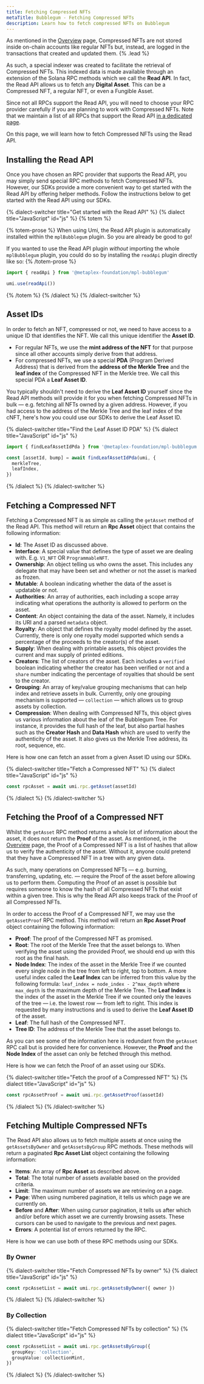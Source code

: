 ```yaml
---
title: Fetching Compressed NFTs
metaTitle: Bubblegum - Fetching Compressed NFTs
description: Learn how to fetch compressed NFTs on Bubblegum
---
```


As mentioned in the [Overview](/bubblegum#read-api) page, Compressed NFTs are not stored inside on-chain accounts like regular NFTs but, instead, are logged in the transactions that created and updated them. {% .lead %}

As such, a special indexer was created to facilitate the retrieval of Compressed NFTs. This indexed data is made available through an extension of the Solana RPC methods which we call the **Read API**. In fact, the Read API allows us to fetch any **Digital Asset**. This can be a Compressed NFT, a regular NFT, or even a Fungible Asset.

Since not all RPCs support the Read API, you will need to choose your RPC provider carefully if you are planning to work with Compressed NFTs. Note that we maintain a list of all RPCs that support the Read API [in a dedicated page](/bubblegum/rpcs).

On this page, we will learn how to fetch Compressed NFTs using the Read API.

## Installing the Read API

Once you have chosen an RPC provider that supports the Read API, you may simply send special RPC methods to fetch Compressed NFTs. However, our SDKs provide a more convenient way to get started with the Read API by offering helper methods. Follow the instructions below to get started with the Read API using our SDKs.

{% dialect-switcher title="Get started with the Read API" %}
{% dialect title="JavaScript" id="js" %}
{% totem %}

{% totem-prose %}
When using Umi, the Read API plugin is automatically installed within the `mplBubblegum` plugin. So you are already be good to go!

If you wanted to use the Read API plugin _without_ importing the whole `mplBubblegum` plugin, you could do so by installing the `readApi` plugin directly like so:
{% /totem-prose %}

```ts
import { readApi } from '@metaplex-foundation/mpl-bubblegum'

umi.use(readApi())
```

{% /totem %}
{% /dialect %}
{% /dialect-switcher %}

## Asset IDs

In order to fetch an NFT, compressed or not, we need to have access to a unique ID that identifies the NFT. We call this unique identifier the **Asset ID**.

- For regular NFTs, we use the **mint address of the NFT** for that purpose since all other accounts simply derive from that address.
- For compressed NFTs, we use a special **PDA** (Program Derived Address) that is derived from the **address of the Merkle Tree** and the **leaf index** of the Compressed NFT in the Merkle tree. We call this special PDA a **Leaf Asset ID**.

You typically shouldn't need to derive the **Leaf Asset ID** yourself since the Read API methods will provide it for you when fetching Compressed NFTs in bulk — e.g. fetching all NFTs owned by a given address. However, if you had access to the address of the Merkle Tree and the leaf index of the cNFT, here's how you could use our SDKs to derive the Leaf Asset ID.

{% dialect-switcher title="Find the Leaf Asset ID PDA" %}
{% dialect title="JavaScript" id="js" %}

```ts
import { findLeafAssetIdPda } from '@metaplex-foundation/mpl-bubblegum'

const [assetId, bump] = await findLeafAssetIdPda(umi, {
  merkleTree,
  leafIndex,
})
```

{% /dialect %}
{% /dialect-switcher %}

## Fetching a Compressed NFT

Fetching a Compressed NFT is as simple as calling the `getAsset` method of the Read API. This method will return an **Rpc Asset** object that contains the following information:

- **Id**: The Asset ID as discussed above.
- **Interface**: A special value that defines the type of asset we are dealing with. E.g. `V1_NFT` OR `ProgrammableNFT`.
- **Ownership**: An object telling us who owns the asset. This includes any delegate that may have been set and whether or not the asset is marked as frozen.
- **Mutable**: A boolean indicating whether the data of the asset is updatable or not.
- **Authorities**: An array of authorities, each including a scope array indicating what operations the authority is allowed to perform on the asset.
- **Content**: An object containing the data of the asset. Namely, it includes its URI and a parsed `metadata` object.
- **Royalty**: An object that defines the royalty model defined by the asset. Currently, there is only one royalty model supported which sends a percentage of the proceeds to the creator(s) of the asset.
- **Supply**: When dealing with printable assets, this object provides the current and max supply of printed editions.
- **Creators**: The list of creators of the asset. Each includes a `verified` boolean indicating whether the creator has been verified or not and a `share` number indicating the percentage of royalties that should be sent to the creator.
- **Grouping**: An array of key/value grouping mechanisms that can help index and retrieve assets in bulk. Currently, only one grouping mechanism is supported — `collection` — which allows us to group assets by collection.
- **Compression**: When dealing with Compressed NFTs, this object gives us various information about the leaf of the Bubblegum Tree. For instance, it provides the full hash of the leaf, but also partial hashes such as the **Creator Hash** and **Data Hash** which are used to verify the authenticity of the asset. It also gives us the Merkle Tree address, its root, sequence, etc.

Here is how one can fetch an asset from a given Asset ID using our SDKs.

{% dialect-switcher title="Fetch a Compressed NFT" %}
{% dialect title="JavaScript" id="js" %}

```ts
const rpcAsset = await umi.rpc.getAsset(assetId)
```

{% /dialect %}
{% /dialect-switcher %}

## Fetching the Proof of a Compressed NFT

Whilst the `getAsset` RPC method returns a whole lot of information about the asset, it does not return the **Proof** of the asset. As mentioned, in the [Overview](/bubblegum#merkle-trees-leaves-and-proofs) page, the Proof of a Compressed NFT is a list of hashes that allow us to verify the authenticity of the asset. Without it, anyone could pretend that they have a Compressed NFT in a tree with any given data.

As such, many operations on Compressed NFTs — e.g. burning, transferring, updating, etc. — require the Proof of the asset before allowing us to perform them. Computing the Proof of an asset is possible but requires someone to know the hash of all Compressed NFTs that exist within a given tree. This is why the Read API also keeps track of the Proof of all Compressed NFTs.

In order to access the Proof of a Compressed NFT, we may use the `getAssetProof` RPC method. This method will return an **Rpc Asset Proof** object containing the following information:

- **Proof**: The proof of the Compressed NFT as promised.
- **Root**: The root of the Merkle Tree that the asset belongs to. When verifying the asset using the provided Proof, we should end up with this root as the final hash.
- **Node Index**: The index of the asset in the Merkle Tree if we counted every single node in the tree from left to right, top to bottom. A more useful index called the **Leaf Index** can be inferred from this value by the following formula: `leaf_index = node_index - 2^max_depth` where `max_depth` is the maximum depth of the Merkle Tree. The **Leaf Index** is the index of the asset in the Merkle Tree if we counted only the leaves of the tree — i.e. the lowest row — from left to right. This index is requested by many instructions and is used to derive the **Leaf Asset ID** of the asset.
- **Leaf**: The full hash of the Compressed NFT.
- **Tree ID**: The address of the Merkle Tree that the asset belongs to.

As you can see some of the information here is redundant from the `getAsset` RPC call but is provided here for convenience. However, the **Proof** and the **Node Index** of the asset can only be fetched through this method.

Here is how we can fetch the Proof of an asset using our SDKs.

{% dialect-switcher title="Fetch the proof of a Compressed NFT" %}
{% dialect title="JavaScript" id="js" %}

```ts
const rpcAssetProof = await umi.rpc.getAssetProof(assetId)
```

{% /dialect %}
{% /dialect-switcher %}

## Fetching Multiple Compressed NFTs

The Read API also allows us to fetch multiple assets at once using the `getAssetsByOwner` and `getAssetsByGroup` RPC methods. These methods will return a paginated **Rpc Asset List** object containing the following information:

- **Items**: An array of **Rpc Asset** as described above.
- **Total**: The total number of assets available based on the provided criteria.
- **Limit**: The maximum number of assets we are retrieving on a page.
- **Page**: When using numbered pagination, it tells us which page we are currently on.
- **Before** and **After**: When using cursor pagination, it tells us after which and/or before which asset we are currently browsing assets. These cursors can be used to navigate to the previous and next pages.
- **Errors**: A potential list of errors returned by the RPC.

Here is how we can use both of these RPC methods using our SDKs.

### By Owner

{% dialect-switcher title="Fetch Compressed NFTs by owner" %}
{% dialect title="JavaScript" id="js" %}

```ts
const rpcAssetList = await umi.rpc.getAssetsByOwner({ owner })
```

{% /dialect %}
{% /dialect-switcher %}

### By Collection

{% dialect-switcher title="Fetch Compressed NFTs by collection" %}
{% dialect title="JavaScript" id="js" %}

```ts
const rpcAssetList = await umi.rpc.getAssetsByGroup({
  groupKey: 'collection',
  groupValue: collectionMint,
})
```

{% /dialect %}
{% /dialect-switcher %}
